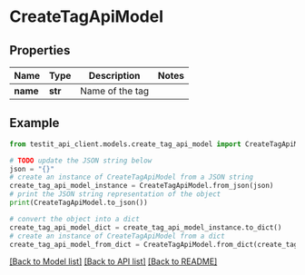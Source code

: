 # CreateTagApiModel


## Properties

Name | Type | Description | Notes
------------ | ------------- | ------------- | -------------
**name** | **str** | Name of the tag | 

## Example

```python
from testit_api_client.models.create_tag_api_model import CreateTagApiModel

# TODO update the JSON string below
json = "{}"
# create an instance of CreateTagApiModel from a JSON string
create_tag_api_model_instance = CreateTagApiModel.from_json(json)
# print the JSON string representation of the object
print(CreateTagApiModel.to_json())

# convert the object into a dict
create_tag_api_model_dict = create_tag_api_model_instance.to_dict()
# create an instance of CreateTagApiModel from a dict
create_tag_api_model_from_dict = CreateTagApiModel.from_dict(create_tag_api_model_dict)
```
[[Back to Model list]](../README.md#documentation-for-models) [[Back to API list]](../README.md#documentation-for-api-endpoints) [[Back to README]](../README.md)


